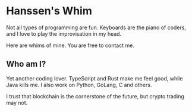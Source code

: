# Hanssen's Whim

Not all types of programming are fun. Keyboards are the piano of coders, and I love to play the improvisation in my head.

Here are whims of mine. You are free to contact me.

## Who am I?

Yet another coding lover. TypeScript and Rust make me feel good, while Java kills me. I also work on Python, GoLang, C and others.

I trust that blockchain is the cornerstone of the future, but crypto trading may not.
